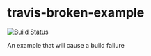 # travis-broken-example

[![Build Status](https://travis-ci.org/Valegar/travis-broken-example.svg?branch=master)](https://travis-ci.org/Valegar/travis-broken-example)

An example that will cause a build failure
